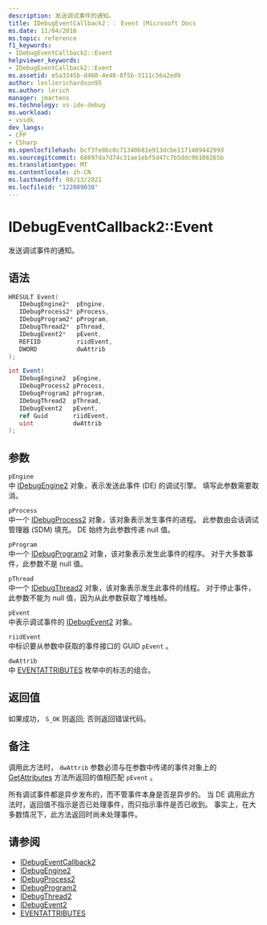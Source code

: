 ```yaml
---
description: 发送调试事件的通知。
title: IDebugEventCallback2：： Event |Microsoft Docs
ms.date: 11/04/2016
ms.topic: reference
f1_keywords:
- IDebugEventCallback2::Event
helpviewer_keywords:
- IDebugEventCallback2::Event
ms.assetid: e5a3345b-d460-4e40-8f5b-3111c56a2ed9
author: leslierichardson95
ms.author: lerich
manager: jmartens
ms.technology: vs-ide-debug
ms.workload:
- vssdk
dev_langs:
- CPP
- CSharp
ms.openlocfilehash: bcf3fe8bc0c71340681e913dcbe117146944299d
ms.sourcegitcommit: 68897da7d74c31ae1ebf5d47c7b5ddc9b108265b
ms.translationtype: MT
ms.contentlocale: zh-CN
ms.lasthandoff: 08/13/2021
ms.locfileid: "122089038"
---
```

# <a name="idebugeventcallback2event"></a>IDebugEventCallback2::Event
发送调试事件的通知。

## <a name="syntax"></a>语法

```cpp
HRESULT Event( 
   IDebugEngine2*  pEngine,
   IDebugProcess2* pProcess,
   IDebugProgram2* pProgram,
   IDebugThread2*  pThread,
   IDebugEvent2*   pEvent,
   REFIID          riidEvent,
   DWORD           dwAttrib
);
```

```csharp
int Event( 
   IDebugEngine2  pEngine,
   IDebugProcess2 pProcess,
   IDebugProgram2 pProgram,
   IDebugThread2  pThread,
   IDebugEvent2   pEvent,
   ref Guid       riidEvent,
   uint           dwAttrib
);
```

## <a name="parameters"></a>参数
`pEngine`\
中 [IDebugEngine2](../../../extensibility/debugger/reference/idebugengine2.md) 对象，表示发送此事件 (DE) 的调试引擎。 填写此参数需要取消。

`pProcess`\
中一个 [IDebugProcess2](../../../extensibility/debugger/reference/idebugprocess2.md) 对象，该对象表示发生事件的进程。 此参数由会话调试管理器 (SDM) 填充。 DE 始终为此参数传递 null 值。

`pProgram`\
中一个 [IDebugProgram2](../../../extensibility/debugger/reference/idebugprogram2.md) 对象，该对象表示发生此事件的程序。 对于大多数事件，此参数不是 null 值。

`pThread`\
中一个 [IDebugThread2](../../../extensibility/debugger/reference/idebugthread2.md) 对象，该对象表示发生此事件的线程。 对于停止事件，此参数不能为 null 值，因为从此参数获取了堆栈帧。

`pEvent`\
中表示调试事件的 [IDebugEvent2](../../../extensibility/debugger/reference/idebugevent2.md) 对象。

`riidEvent`\
中标识要从参数中获取的事件接口的 GUID `pEvent` 。

`dwAttrib`\
中 [EVENTATTRIBUTES](../../../extensibility/debugger/reference/eventattributes.md) 枚举中的标志的组合。

## <a name="return-value"></a>返回值
 如果成功， `S_OK` 则返回; 否则返回错误代码。

## <a name="remarks"></a>备注
 调用此方法时， `dwAttrib` 参数必须与在参数中传递的事件对象上的 [GetAttributes](../../../extensibility/debugger/reference/idebugevent2-getattributes.md) 方法所返回的值相匹配 `pEvent` 。

 所有调试事件都是异步发布的，而不管事件本身是否是异步的。 当 DE 调用此方法时，返回值不指示是否已处理事件，而只指示事件是否已收到。 事实上，在大多数情况下，此方法返回时尚未处理事件。

## <a name="see-also"></a>请参阅
- [IDebugEventCallback2](../../../extensibility/debugger/reference/idebugeventcallback2.md)
- [IDebugEngine2](../../../extensibility/debugger/reference/idebugengine2.md)
- [IDebugProcess2](../../../extensibility/debugger/reference/idebugprocess2.md)
- [IDebugProgram2](../../../extensibility/debugger/reference/idebugprogram2.md)
- [IDebugThread2](../../../extensibility/debugger/reference/idebugthread2.md)
- [IDebugEvent2](../../../extensibility/debugger/reference/idebugevent2.md)
- [EVENTATTRIBUTES](../../../extensibility/debugger/reference/eventattributes.md)
